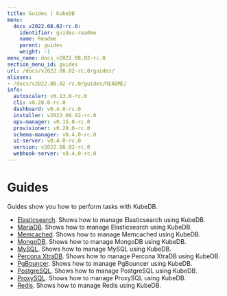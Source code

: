 ```yaml
---
title: Guides | KubeDB
menu:
  docs_v2022.08.02-rc.0:
    identifier: guides-readme
    name: Readme
    parent: guides
    weight: -1
menu_name: docs_v2022.08.02-rc.0
section_menu_id: guides
url: /docs/v2022.08.02-rc.0/guides/
aliases:
- /docs/v2022.08.02-rc.0/guides/README/
info:
  autoscaler: v0.13.0-rc.0
  cli: v0.28.0-rc.0
  dashboard: v0.4.0-rc.0
  installer: v2022.08.02-rc.0
  ops-manager: v0.15.0-rc.0
  provisioner: v0.28.0-rc.0
  schema-manager: v0.4.0-rc.0
  ui-server: v0.4.0-rc.0
  version: v2022.08.02-rc.0
  webhook-server: v0.4.0-rc.0
---
```


# Guides

Guides show you how to perform tasks with KubeDB.

- [Elasticsearch](/docs/v2022.08.02-rc.0/guides/elasticsearch/README). Shows how to manage Elasticsearch using KubeDB.
- [MariaDB](/docs/v2022.08.02-rc.0/guides/mariadb). Shows how to manage Elasticsearch using KubeDB.
- [Memcached](/docs/v2022.08.02-rc.0/guides/memcached/README). Shows how to manage Memcached using KubeDB.
- [MongoDB](/docs/v2022.08.02-rc.0/guides/mongodb/README). Shows how to manage MongoDB using KubeDB.
- [MySQL](/docs/v2022.08.02-rc.0/guides/mysql/README). Shows how to manage MySQL using KubeDB.
- [Percona XtraDB](/docs/v2022.08.02-rc.0/guides/percona-xtradb/README). Shows how to manage Percona XtraDB using KubeDB.
- [PgBouncer](/docs/v2022.08.02-rc.0/guides/pgbouncer/README). Shows how to manage PgBouncer using KubeDB.
- [PostgreSQL](/docs/v2022.08.02-rc.0/guides/postgres/README). Shows how to manage PostgreSQL using KubeDB.
- [ProxySQL](/docs/v2022.08.02-rc.0/guides/proxysql/README). Shows how to manage ProxySQL using KubeDB.
- [Redis](/docs/v2022.08.02-rc.0/guides/redis/README). Shows how to manage Redis using KubeDB.
